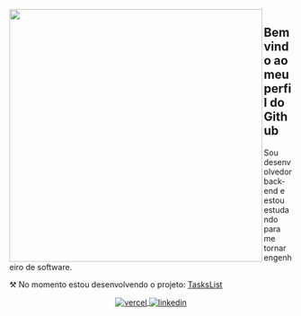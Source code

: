 

<img align="left" width="450em" src="https://github-readme-stats.vercel.app/api/top-langs/?username=Lucasvmarangoni&layout=compact&theme=dark"/>

## Bem vindo ao meu perfil do Github

<p align="left">
Sou desenvolvedor back-end e estou estudando para me tornar engenheiro de software.
</p>

<p align="left">
⚒ No momento estou desenvolvendo o projeto: <a href="https://github.com/Lucasvmarangoni/TasksList">TasksList</a>
</p>

<div align="center">
<a href="https://lucasvmarangoni.vercel.app/" target="_blank">
  <img align="center" src="https://img.shields.io/badge/-lucasvmarangoni-05122A?style=flat&logo=vercel" alt="vercel"/>
</a>
<a href="https://www.linkedin.com/in/lucasvmarangoni/" target="_blank">
  <img align="center" src="https://img.shields.io/badge/-lucasvmarangoni-05122A?style=flat&logo=linkedin" alt="linkedin"/>
</a>
</div>



